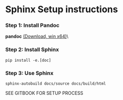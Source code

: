 # Sphinx Setup instructions

### Step 1: Install Pandoc

**pandoc** [(Download, win x64)](https://www.python.org/ftp/python/3.10.10/python-3.10.10-amd64.exe)\

### Step 2: Install Sphinx

```
pip install -e.[doc]
```

### Step 3: Use Sphinx
```
sphinx-autobuild docs/source docs/build/html  
```

SEE GITBOOK FOR SETUP PROCESS